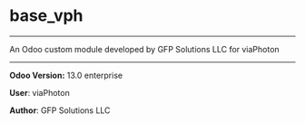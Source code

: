 # base_vph

---

An Odoo custom module developed by GFP Solutions LLC for viaPhoton

---

**Odoo Version:** 13.0 enterprise

**User**: viaPhoton

**Author**: GFP Solutions LLC
